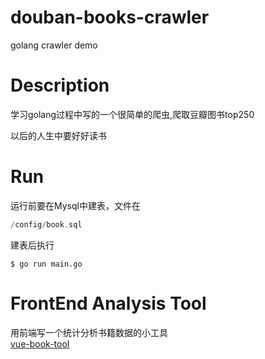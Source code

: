 # douban-books-crawler
golang crawler demo

# Description
学习golang过程中写的一个很简单的爬虫,爬取豆瓣图书top250  

以后的人生中要好好读书



# Run  
运行前要在Mysql中建表，文件在
```go
/config/book.sql
```
建表后执行

```shell
$ go run main.go
```

# FrontEnd Analysis Tool

用前端写一个统计分析书籍数据的小工具  
[vue-book-tool](https://github.com/fenghaojiang/vue-books-tool)

